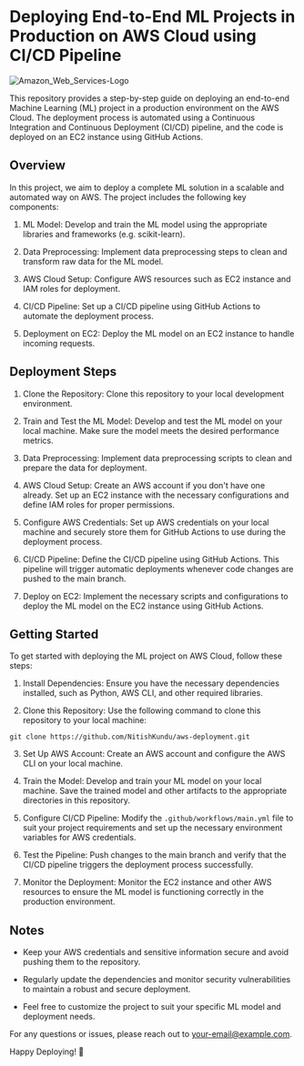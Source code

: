 # Deploying End-to-End ML Projects in Production on AWS Cloud using CI/CD Pipeline

![Amazon_Web_Services-Logo](https://github.com/NitishKundu/aws-deployment/assets/79974360/ea2995ac-524e-4d8c-bf99-5e55d73512fb)

This repository provides a step-by-step guide on deploying an end-to-end Machine Learning (ML) project in a production environment on the AWS Cloud. The deployment process is automated using a Continuous Integration and Continuous Deployment (CI/CD) pipeline, and the code is deployed on an EC2 instance using GitHub Actions.

## Overview

In this project, we aim to deploy a complete ML solution in a scalable and automated way on AWS. The project includes the following key components:

1. ML Model: Develop and train the ML model using the appropriate libraries and frameworks (e.g. scikit-learn).

2. Data Preprocessing: Implement data preprocessing steps to clean and transform raw data for the ML model.

3. AWS Cloud Setup: Configure AWS resources such as EC2 instance and IAM roles for deployment.

4. CI/CD Pipeline: Set up a CI/CD pipeline using GitHub Actions to automate the deployment process.

5. Deployment on EC2: Deploy the ML model on an EC2 instance to handle incoming requests.

## Deployment Steps

1. Clone the Repository: Clone this repository to your local development environment.

2. Train and Test the ML Model: Develop and test the ML model on your local machine. Make sure the model meets the desired performance metrics.

3. Data Preprocessing: Implement data preprocessing scripts to clean and prepare the data for deployment.

4. AWS Cloud Setup: Create an AWS account if you don't have one already. Set up an EC2 instance with the necessary configurations and define IAM roles for proper permissions.

5. Configure AWS Credentials: Set up AWS credentials on your local machine and securely store them for GitHub Actions to use during the deployment process.

6. CI/CD Pipeline: Define the CI/CD pipeline using GitHub Actions. This pipeline will trigger automatic deployments whenever code changes are pushed to the main branch.

7. Deploy on EC2: Implement the necessary scripts and configurations to deploy the ML model on the EC2 instance using GitHub Actions.

## Getting Started

To get started with deploying the ML project on AWS Cloud, follow these steps:

1. Install Dependencies: Ensure you have the necessary dependencies installed, such as Python, AWS CLI, and other required libraries.

2. Clone this Repository: Use the following command to clone this repository to your local machine:

```
git clone https://github.com/NitishKundu/aws-deployment.git
```

3. Set Up AWS Account: Create an AWS account and configure the AWS CLI on your local machine.

4. Train the Model: Develop and train your ML model on your local machine. Save the trained model and other artifacts to the appropriate directories in this repository.

5. Configure CI/CD Pipeline: Modify the `.github/workflows/main.yml` file to suit your project requirements and set up the necessary environment variables for AWS credentials.

6. Test the Pipeline: Push changes to the main branch and verify that the CI/CD pipeline triggers the deployment process successfully.

7. Monitor the Deployment: Monitor the EC2 instance and other AWS resources to ensure the ML model is functioning correctly in the production environment.

## Notes

- Keep your AWS credentials and sensitive information secure and avoid pushing them to the repository.

- Regularly update the dependencies and monitor security vulnerabilities to maintain a robust and secure deployment.

- Feel free to customize the project to suit your specific ML model and deployment needs.

For any questions or issues, please reach out to [your-email@example.com](mailto:your-email@example.com).

Happy Deploying! 🚀
